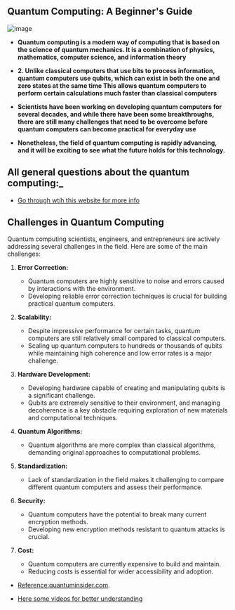 
 
 ## Quantum Computing: A Beginner's Guide


![image](https://github.com/Rjesh2006/Quantum-Computing-A-Beginner-s-Guide/assets/143868643/49479566-f683-47d0-8c7b-37b4743027fd)




- **Quantum computing is a modern way of computing that is based on the science of quantum mechanics. It is a combination of physics, mathematics, computer science, and information theory**

- **2. Unlike classical computers that use bits to process information, quantum computers use qubits, which can exist in both the one and zero states at the same time
This allows quantum computers to perform certain calculations much faster than classical computers**

- **Scientists have been working on developing quantum computers for several decades, and while there have been some breakthroughs, there are still many challenges that need to be overcome before quantum computers can become practical for everyday use**

- **Nonetheless, the field of quantum computing is rapidly advancing, and it will be exciting to see what the future holds for this technology.** 
  


## All general questions  about the quantum computing:_
- [Go through wtih this website for more info ](https://www.ibm.com/topics/quantum-computing)


## Challenges in Quantum Computing

Quantum computing scientists, engineers, and entrepreneurs are actively addressing several challenges in the field. Here are some of the main challenges:

1. **Error Correction:**
   - Quantum computers are highly sensitive to noise and errors caused by interactions with the environment.
   - Developing reliable error correction techniques is crucial for building practical quantum computers.

2. **Scalability:**
   - Despite impressive performance for certain tasks, quantum computers are still relatively small compared to classical computers.
   - Scaling up quantum computers to hundreds or thousands of qubits while maintaining high coherence and low error rates is a major challenge.

3. **Hardware Development:**
   - Developing hardware capable of creating and manipulating qubits is a significant challenge.
   - Qubits are extremely sensitive to their environment, and managing decoherence is a key obstacle requiring exploration of new materials and computational techniques.

4. **Quantum Algorithms:**
   - Quantum algorithms are more complex than classical algorithms, demanding original approaches to computational problems.

5. **Standardization:**
   - Lack of standardization in the field makes it challenging to compare different quantum computers and assess their performance.

6. **Security:**
   - Quantum computers have the potential to break many current encryption methods.
   - Developing new encryption methods resistant to quantum attacks is crucial.

7. **Cost:**
   - Quantum computers are currently expensive to build and maintain.
   - Reducing costs is essential for wider accessibility and adoption.

 - [Reference:quantuminsider.com](https://thequantuminsider.com/2023/03/24/quantum-computing-challenges).
   
 - [Here some videos  for better understanding](https://www.youtube.com/watch?v=2SPjEA-4lKk&list=PLuBwWyD3M82x9PfxeF7oxb0E122mQAWh6)
